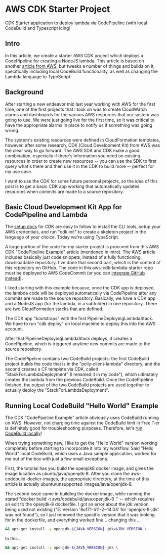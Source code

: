 # AWS CDK Starter Project
CDK Starter application to deploy lambda via CodePipeline (with local CodeBuild and Typescript icing)

## Intro

In this article, we create a starter AWS CDK project which deploys a CodePipeline for creating a NodeJS lambda. This article is based on another [article from AWS](https://docs.aws.amazon.com/cdk/latest/guide/codepipeline_example.html), but tweaks a number of things and builds on it, specifically including local CodeBuild functionality, as well as changing the Lambda language to TypeScript.

## Background

After starting a new endeavor mid last year working with AWS for the first time, one of the first projects that I took on was to create CloudWatch alarms and dashboards for the various AWS resources that our system was going to use. We were just going live for the first time, so it was critical to have the appropriate alarms in place to notify us if something was going wrong.

The system's existing resources were defined in CloudFormation templates, however, after some research, CDK (Cloud Development Kit) from AWS was the clear way to go forward. The AWS SDK and CDK make a good combination, especially if there's information you need on existing resources in order to create new resources -- you can use the SDK to first query what's there and then use it in the CDK to build more -- perfect for my use case.

I want to use the CDK for some future personal projects, so the idea of this post is to get a basic CDK app working that automatically updates resources when commits are made to a source repository.

## Basic Cloud Development Kit App for CodePipeline and Lambda

The [setup docs](https://docs.aws.amazon.com/cdk/latest/guide/getting_started.html) for CDK are easy to follow to install the CLI tools, setup your AWS credentials, and run "cdk init" to create a skeleton project in the language of your choice. Today we're using TypeScript.

A large portion of the code for my starter project is procured from this AWS CDK "CodePipeline Example" article (mentioned in intro). The AWS article includes basically just code snippets, instead of a fully functioning, downloadable repository. I've done that second part, which is the content of this repository on GitHub. The code in this aws-cdk-lambda-starter repo must be  deployed to AWS CodeCommit (or you can [integrate GitHub instead](https://docs.aws.amazon.com/codepipeline/latest/userguide/pipelines-webhooks-migration.html)).

I liked starting with this example because, once the CDK app is deployed, the lambda code will be deployed automatically via CodePipeline after any commits are made to the source repository. Basically, we have a CDK app and a NodeJS app (for the lambda, in a subfolder) in one repository. There are two CloudFormation stacks that are defined.

The CDK app "bootstraps" with the first PipelineDeployingLambdaStack. We have to run "cdk deploy" on local machine to deploy this into the AWS account.

After that PipelineDeployingLambdaStack deploys, it creates a CodePipeline, which is triggered anytime new commits are made to the source repository. 

The CodePipeline contains two CodeBuild projects: the first CodeBuild project builds the code that is in the "polly-client-lambda" directory, and the second creates a CF template via CDK, called "StackForLambdaDeployment" (I renamed it in my code"), which ultimately creates the lambda from the previous CodeBuild. Once the CodePipeline finished, the output of the two CodeBuild projects are used together to actually deploy the "StackForLambdaDeployment".

## Running Local CodeBuild "Hello World" Example

The CDK "CodePipeline Example" article obviously uses CodeBuild running on AWS. However, not charging time against the CodeBuild limit in Free Tier is definitely good for troubleshooting purposes. Therefore, let's [run CodeBuild locally](https://aws.amazon.com/blogs/devops/announcing-local-build-support-for-aws-codebuild/)!

When trying something new, I like to get the "Hello World" version working completely before starting to incorporate it into my workflow. Said "Hello World" local CodeBuild, which uses a Java sample application, worked for me out of the box with just a few small exceptions.

First, the tutorial has you build the openjdk8 docker image, and gives the image location as ubuntu/java/openjdk-8. After you clone the aws-codebuild-docker-images, the appropriate directory, at the time of this article is actually ubuntu/unsupported_images/java/openjdk-8.

The second issue came in building the docker image, while running the stated "docker build -t aws/codebuild/java:openjdk-8 ." -- which requires an edit to the openjdk-8 dockerfile. I got an error about the jdk version being used not existing ("E: Version '8u171-b11-2~14.04' for 'openjdk-8-jdk' was not found"), so I just removed the specific version that it was looking for in the dockerfile, and everything worked fine... changing this ...

```bash
&& apt-get install -y openjdk-${JAVA_VERSION}-jdk=$JDK_VERSION \
```

to this...

```bash
&& apt-get install -y openjdk-${JAVA_VERSION}-jdk \
```



